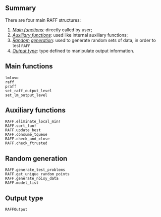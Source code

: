 ## Summary

There are four main RAFF structures: 
1. *[Main functions](@ref):* directly called by user; 
1. *[Auxiliary functions](@ref):* used like internal auxiliary functions;
1. *[Random generation](@ref):* used to generate random sets of data, in order to test `RAFF`
1. *[Output type](@ref):* type defined to manipulate output information.

## Main functions
```@docs
lmlovo
raff
praff
set_raff_output_level
set_lm_output_level
```

## Auxiliary functions
```@docs
RAFF.eliminate_local_min!
RAFF.sort_fun!
RAFF.update_best
RAFF.consume_tqueue
RAFF.check_and_close
RAFF.check_ftrusted
```

## Random generation
```@docs
RAFF.generate_test_problems
RAFF.get_unique_random_points
RAFF.generate_noisy_data
RAFF.model_list
```

## Output type
```@docs
RAFFOutput
```

